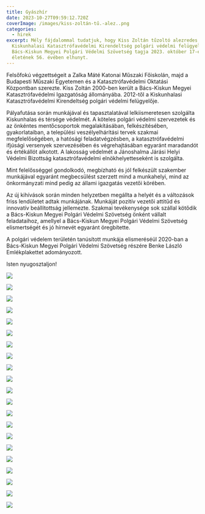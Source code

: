 ```yaml
---
title: Gyászhír
date: 2023-10-27T09:59:12.720Z
coverImage: /images/kiss-zoltán-tű.-alez..png
categories:
  - hirek
excerpt: Mély fájdalommal tudatjuk, hogy Kiss Zoltán tűzoltó alezredes, a
  Kiskunhalasi Katasztrófavédelmi Kirendeltség polgári védelmi felügyelője, a
  Bács-Kiskun Megyei Polgári Védelmi Szövetség tagja 2023. október 17-én,
  életének 56. évében elhunyt.
---
```

Felsőfokú végzettségeit a Zalka Máté Katonai Műszaki Főiskolán, majd a Budapesti Műszaki Egyetemen és a Katasztrófavédelmi Oktatási Központban szerezte. Kiss Zoltán 2000-ben került a Bács-Kiskun Megyei Katasztrófavédelmi Igazgatóság állományába. 2012-től a Kiskunhalasi Katasztrófavédelmi Kirendeltség polgári védelmi felügyelője. 

Pályafutása során munkájával és tapasztalatával lelkiismeretesen szolgálta Kiskunhalas és térsége védelmét. A köteles polgári védelmi szervezetek és az önkéntes mentőcsoportok megalakításában, felkészítésében, gyakorlataiban, a települési veszélyelhárítási tervek szakmai megfelelőségében, a hatósági feladatvégzésben, a katasztrófavédelmi ifjúsági versenyek szervezésében és végrehajtásában egyaránt maradandót és értékállót alkotott. A lakosság védelmét a Jánoshalma Járási Helyi Védelmi Bizottság katasztrófavédelmi elnökhelyetteseként is szolgálta.

Mint felelősséggel gondolkodó, megbízható és jól felkészült szakember munkájával egyaránt megbecsülést szerzett mind a munkahelyi, mind az önkormányzati mind pedig az állami igazgatás vezetői körében.

Az új kihívások során minden helyzetben megállta a helyét és a változások friss lendületet adtak munkájának. Munkáját pozitív vezetői attitűd és innovatív beállítottság jellemezte. Szakmai tevékenysége sok szállal kötődik a Bács-Kiskun Megyei Polgári Védelmi Szövetség önként vállalt feladataihoz, amellyel a Bács-Kiskun Megyei Polgári Védelmi Szövetség elismertségét és jó hírnevét egyaránt öregbítette. 

A polgári védelem területén tanúsított munkája elismeréséül 2020-ban a Bács-Kiskun Megyei Polgári Védelmi Szövetség részére Benke László Emlékplakettet adományozott.  

Isten nyugosztaljon!

![](/images/2017-03-1.jpg)

![](/images/2017-03-2.jpg)

![](/images/2017-05-30-3.jpg)

![](/images/2017-05-30-8.jpg)

![](/images/2017-05-31-1.jpg)

![](/images/2017-05-31-8.jpg)

![](/images/2018-05-26.jpg)

![](/images/2018-11-23-1.jpg)

![](/images/2018-11-26-1.jpg)

![](/images/2019-04-26-11.jpg)

![](/images/2019-05-10-1.jpg)

![](/images/2020-02-28-1.jpg)

![](/images/2020-02-28-2.jpg)

![](/images/2020-02-28-3.jpg)

![](/images/2020-02-28-4.jpg)

![](/images/2020-02-28-5.jpg)

![](/images/2020-10-20.jpg)

![](/images/2022-05-20_163104.jpg)

![](/images/2023-03-01-02.jpg)

![](/images/2023-03-01-06.jpg)

![](/images/2023-03-31.jpg)